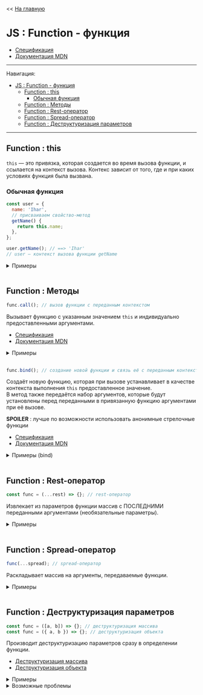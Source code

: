 << [На главную](../README.md)

# JS : Function - функция

- [Спецификация](https://tc39.es/ecma262/#sec-function-objects)
- [Документация MDN](https://developer.mozilla.org/ru/docs/Web/JavaScript/Reference/Global_Objects/Function)

---

Навигация:

- [JS : Function - функция](#js--function---функция)
  - [Function : this](#function--this)
    - [Обычная функция](#обычная-функция)
  - [Function : Методы](#function--методы)
  - [Function : Rest-оператор](#function--rest-оператор)
  - [Function : Spread-оператор](#function--spread-оператор)
  - [Function : Деструктуризация параметров](#function--деструктуризация-параметров)

---

## Function : this

<a id="this"></a>

`this` — это привязка, которая создается во время вызова функции, и ссылается на контекст вызова. Контекс зависит от того, где и при каких условиях функция была вызвана.

### Обычная функция

```js
const user = {
  name: 'Ihar',
  // присваиваем свойство-метод
  getName() {
    return this.name;
  },
};

user.getName(); // ==> 'Ihar'
// user — контекст вызова функции getName
```

<details>
<summary>Примеры</summary>

```js
const user1 = {
  name: 'Ihar',
  getName() {
    return this.name;
  },
};
const user2 = { name: 'Hanna' };

user1.getName(); // ==> 'Ihar'
user2.getName(); // ==> TypeError: user2.getName is not a function

user2.getName = user1.getName;
user2.getName(); // ==> 'Hanna'
```

</details><br>

## Function : Методы

<a id="call"></a>

```js
func.call(); // вызов функции с переданным контекстом
```

Вызывает функцию с указанным значением `this` и индивидуально предоставленными аргументами.

- [Спецификация](https://tc39.es/ecma262/#sec-function.prototype.call)
- [Документация MDN](https://developer.mozilla.org/ru/docs/Web/JavaScript/Reference/Global_Objects/Function/call)

<details>
<summary>Примеры</summary>

```js
const getName = function getName(start = 'Name is ') {
  return `${start}${this.name}`;
};

const user = { name: 'Ihar' };
getName.call(); // ==> 'Name is undefined'
getName.call(user); // ==> 'Name is Ihar'
getName.call(user, 'Hello, '); // ==> 'Hello, Ihar'
```

</details><br>

<a id="bind"></a>

```js
func.bind(); // создание новой функции и связь её с переданным контекстом
```

Создаёт новую функцию, которая при вызове устанавливает в качестве контекста выполнения `this` предоставленное значение.  
В метод также передаётся набор аргументов, которые будут установлены перед переданными в привязанную функцию аргументами при её вызове.

**SPOILER** : лучше по возможности использовать анонимные стрелочные функции

- [Спецификация](https://tc39.es/ecma262/#sec-function.prototype.bind)
- [Документация MDN](https://developer.mozilla.org/ru/docs/Web/JavaScript/Reference/Global_Objects/Function/bind)

<details>
<summary>Примеры (bind)</summary>

```js
const printName = function printName(start = 'Name is ', end = '.') {
  console.log(`${start}${this.name}${end}`);
};

const user = { name: 'Ihar', printName };
user.printName(); // ==> 'Name is Ihar.'
setTimeout(user.printName, 1000); // ==> 'Name is undefined.'

let printNameBinded;

printNameBinded = user.printName.bind(user);
printNameBinded(); // === user.printName() ==> 'Name is Ihar.'
setTimeout(printNameBinded, 1000); // ==> 'Name is Ihar.'

// !!! более приемлимое решение
setTimeout(() => user.printName(), 1000); // ==> 'Name is Ihar.'

printNameBinded = user.printName.bind(user, 'Hello, ');
printNameBinded(); // === user.printName('Hello, ') ==> 'Hello, Ihar.'
printNameBinded('!'); // === user.printName('Hello, ', '!') ==> 'Hello, Ihar!'
setTimeout(printNameBinded, 1000); // ==> 'Hello, Ihar.'

// !!! более приемлимое решение
setTimeout(() => user.printName('Hello, '), 1000); // ==> 'Hello, Ihar.'
```

</details><br>

## Function : Rest-оператор

<a id="rest"></a>

```js
const func = (...rest) => {}; // rest-оператор
```

Извлекает из параметров функции массив с ПОСЛЕДНИМИ переданными аргументами (необязательные параметры).

<details>
<summary>Примеры</summary>

```js
const func = (...params) => params;
func(); // ==> []
func(9); // ==> [9]
func(9, 4); // ==> [9, 4]
```

```js
const func = (a, b, ...params) => [a + b, params];
func(9, 4); // ==> [13, []]
func(9, 4, -1, 3); // ==> [13, [-1, 3]]
func(9); // ==> [NaN, []]
```

</details><br>

## Function : Spread-оператор

<a id="spread"></a>

```js
func(...spread); // spread-оператор
```

Раскладывает массив на аргументы, передаваемые функции.

<details>
<summary>Примеры</summary>

```js
const sum = (...params) => {
  let result = 0;
  for (const param of params) {
    result += param;
  }
  return result;
};
```

```js
const numbers = [1, 7, 4];
sum(...numbers); // ==> 12
sum(8, 10, ...numbers); // ==> 30
sum(8, ...numbers, 10); // ==> 30
sum(...numbers, 8, 10); // ==> 30
```

```js
const numbers1 = [1, 7, 4];
const numbers2 = [8, 10];
sum(...numbers1, ...numbers2); // ==> 30
```

</details><br>

## Function : Деструктуризация параметров

<a id="destructuring"></a>

```js
const func = ([a, b]) => {}; // деструктуризация массива
const func = ({ a, b }) => {}; // деструктуризация объекта
```

Производит деструктуризацию параметров сразу в определении функции.

- [Деструктуризация массива](./js-array.md#array--деструктуризация)
- [Деструктуризация объекта](./js-object.md#object--деструктуризация)

<details>
<summary>Примеры</summary>

```js
const sum = ([a, b, c = 0]) => a + b;
sum([1, 7]); // ==> 8
sum([1, 7, 10]); // ==> 18
sum([1]); // ==> NaN
sum(1, 7); // ==> TypeError: аргументы – это не массив
```

```js
const getFullName = ({ name, surname = 'Ivanov' }) => `${name} ${surname}`;
getFullName({ name: 'Ihar' }); // ==> 'Ihar Ivanov'
getFullName({ name: 'Ihar', surname: 'Spurhiash' }); // ==> 'Ihar Spurhiash'
getFullName({ married: true }); // ==> 'undefined Ivanov'
getFullName(); // ==> TypeError ::: аргумент — undefined (у этого типа данных нет вызываемых свойств)
getFullName('Ihar'); // ==> 'undefined Ivanov' ::: аргумент — строка (у этого типа данных есть вызываемые свойства)
```

</details>

<details>
<summary>Возможные проблемы</summary>

```js
const getLength = ({ length }) => length;
getLength({ length: 123 }); // ==> 123 — ок
getLength(123); // ==> undefined — допустим
getLength('123'); // ==> 3 — что?
// Аргумент — строка, а у строк есть свойство .length
// '123'.length === 3
```

</details><br>

